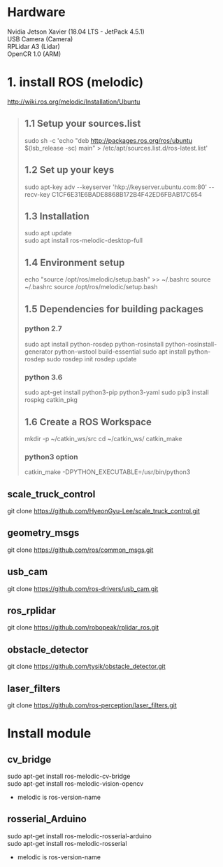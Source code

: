 # Hardware
Nvidia Jetson Xavier (18.04 LTS - JetPack 4.5.1)   
USB Camera (Camera)   
RPLidar A3 (Lidar)   
OpenCR 1.0 (ARM)

# 1. install ROS (melodic)
http://wiki.ros.org/melodic/Installation/Ubuntu

>## 1.1 Setup your sources.list
>sudo sh -c 'echo "deb http://packages.ros.org/ros/ubuntu $(lsb_release -sc) main" > /etc/apt/sources.list.d/ros-latest.list'
>## 1.2 Set up your keys
>sudo apt-key adv --keyserver 'hkp://keyserver.ubuntu.com:80' --recv-key C1CF6E31E6BADE8868B172B4F42ED6FBAB17C654
>## 1.3 Installation
>sudo apt update   
>sudo apt install ros-melodic-desktop-full
>## 1.4 Environment setup
>echo "source /opt/ros/melodic/setup.bash" >> ~/.bashrc
>source ~/.bashrc
>source /opt/ros/melodic/setup.bash
>## 1.5 Dependencies for building packages
>### python 2.7
>sudo apt install python-rosdep python-rosinstall python-rosinstall-generator python-wstool build-essential
>sudo apt install python-rosdep
>sudo rosdep init
>rosdep update
>### python 3.6
>sudo apt-get install python3-pip python3-yaml
>sudo pip3 install rospkg catkin_pkg
>## 1.6 Create a ROS Workspace
>mkdir -p ~/catkin_ws/src
>cd ~/catkin_ws/
>catkin_make
>### python3 option
>catkin_make -DPYTHON_EXECUTABLE=/usr/bin/python3

## scale_truck_control
git clone https://github.com/HyeonGyu-Lee/scale_truck_control.git 

## geometry_msgs
git clone https://github.com/ros/common_msgs.git

## usb_cam
git clone https://github.com/ros-drivers/usb_cam.git

## ros_rplidar
git clone https://github.com/robopeak/rplidar_ros.git

## obstacle_detector
git clone https://github.com/tysik/obstacle_detector.git

## laser_filters
git clone https://github.com/ros-perception/laser_filters.git 

# Install module
## cv_bridge
sudo apt-get install ros-melodic-cv-bridge   
sudo apt-get install ros-melodic-vision-opencv   
 - melodic is ros-version-name

## rosserial_Arduino
sudo apt-get install ros-melodic-rosserial-arduino   
sudo apt-get install ros-melodic-rosserial   
 - melodic is ros-version-name
